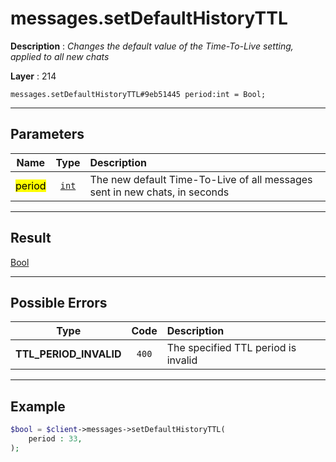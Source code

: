 # messages.setDefaultHistoryTTL

**Description** : *Changes the default value of the Time\-To\-Live setting, applied to all new chats*

**Layer** : 214

```tl
messages.setDefaultHistoryTTL#9eb51445 period:int = Bool;
```

---

## Parameters

| Name | Type | Description |
| :---: | :---: | :--- |
| <mark>period</mark> | [`int`](type/int) | The new default Time-To-Live of all messages sent in new chats, in seconds |

---

## Result

[Bool](type/Bool)

---

## Possible Errors

| Type | Code | Description |
| :---: | :---: | :--- |
| **TTL_PERIOD_INVALID** | `400` | The specified TTL period is invalid |

---

## Example

```php
$bool = $client->messages->setDefaultHistoryTTL(
	period : 33,
);
```